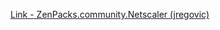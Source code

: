 [Link - ZenPacks.community.Netscaler (jregovic)](https://github.com/jregovic/ZenPacks.community.Netscaler)
